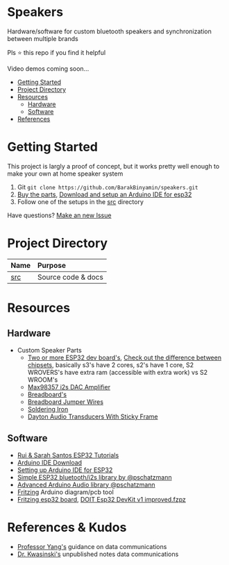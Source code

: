 # Speakers
Hardware/software for custom bluetooth speakers and synchronization between multiple brands

Pls ⭐ this repo if you find it helpful

Video demos coming soon...

- [Getting Started](#getting-started)
- [Project Directory](#project-directory)
- [Resources](#resources)
	- [Hardware](#hardware)
	- [Software](#software)
- [References](#references--kudos)

# Getting Started
This project is largly a proof of concept, but it works pretty well enough to make your own at home speaker system

1. Git `git clone https://github.com/BarakBinyamin/speakers.git`
2.  [Buy the parts](#hardware), [Download and setup an Arduino IDE for esp32](#software)
3.  Follow one of the setups in the [src](/src) directory

Have questions? [Make an new Issue](https://github.com/BarakBinyamin/speakers/issues)

# Project Directory
| Name                                   | Purpose                                       | 
| :--                                    | :--                                           |
|[src](/src)                             | Source code & docs                            |

# Resources
## Hardware
- Custom Speaker Parts
	- [Two or more ESP32 dev board's](https://www.ebay.com/sch/i.html?_nkw=esp32+wroom), [Check out the difference between chipsets](https://www.espressif.com/en/products/socs), basically s3's have 2 cores, s2's have 1 core, S2 WROVERS's have extra ram (accessible with extra work) vs S2 WROOM's 
	- [Max98357 i2s DAC Amplifier](https://www.amazon.com/s?k=max98357+i2s+amplifier)
	- [Breadboard's](https://www.amazon.com/s?k=breadboard&crid=3SAWQUGI374BK&sprefix=breadboard+%2Caps%2C331&ref=nb_sb_noss_2)
	- [Breadboard Jumper Wires](https://www.amazon.com/s?k=breadboard+jumper+kit)
	- [Soldering Iron](https://www.amazon.com/s?k=soldering+iron)
	- [Dayton Audio Transducers With Sticky Frame](https://www.amazon.com/s?k=Dayton+Audio+DAEX25+Audio+Exciter+Pair)

## Software
- [Rui & Sarah Santos ESP32 Tutorials](https://randomnerdtutorials.com/getting-started-with-esp32/)
- [Arduino IDE Download](https://www.arduino.cc/en/software)
- [Setting up Arduino IDE for ESP32](https://randomnerdtutorials.com/installing-the-esp32-board-in-arduino-ide-windows-instructions/)
- [Simple ESP32 bluetooth/i2s library by @pschatzmann](https://github.com/pschatzmann/ESP32-A2DP)
- [Advanced Arduino Audio library @pschatzmann](https://github.com/pschatzmann/arduino-audio-tools)
- [Fritzing](https://fritzing.org/) Arduino diagram/pcb tool 
- [Fritzing esp32 board](https://forum.fritzing.org/t/doit-esp32-devkit-v1/6158/8), [DOIT Esp32 DevKit v1 improved.fzpz](https://forum.fritzing.org/uploads/default/original/2X/5/52c6aaad54a039b8412a393cc22f929288fa2ac3.fzpz)

# References & Kudos
- [Professor Yang's](https://www.rit.edu/directory/sjyeec-shanchieh-yang) guidance on data communications
- [Dr. Kwasinski's](https://www.rit.edu/directory/axkeec-andres-kwasinski) unpublished notes data communications
